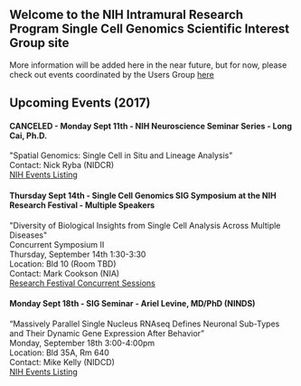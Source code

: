 ## Welcome to the NIH Intramural Research Program Single Cell Genomics Scientific Interest Group site


More information will be added here in the near future, but for now, please check out events coordinated by the Users Group <a href="https://nih-irp-singlecell.github.io/SC-UsersGroup/">here</a>

## Upcoming Events (2017)

#### CANCELED - Monday Sept 11th - NIH Neuroscience Seminar Series - Long Cai, Ph.D.
"Spatial Genomics: Single Cell in Situ and Lineage Analysis" <br/>
Contact: Nick Ryba (NIDCR) <br/>
<a href="http://calendar.nih.gov/app/MCalInfoView.aspx?EvtID=34560"> NIH Events Listing </a>

#### Thursday Sept 14th - Single Cell Genomics SIG Symposium at the NIH Research Festival - Multiple Speakers
"Diversity of Biological Insights from Single Cell Analysis Across Multiple Diseases" <br/>
Concurrent Symposium II <br/>
Thursday, September 14th 1:30-3:30 <br/>
Location: Bld 10 (Room TBD) <br/>
Contact: Mark Cookson (NIA) <br/>
<a href="https://researchfestival.nih.gov/2017/concurrent-symposia-sessions"> Research Festival Concurrent Sessions </a>

#### Monday Sept 18th - SIG Seminar - Ariel Levine, MD/PhD (NINDS)
“Massively Parallel Single Nucleus RNAseq Defines Neuronal Sub-Types and Their Dynamic Gene Expression After Behavior” <br/>
Monday, September 18th 3:00-4:00pm <br/>
Location: Bld 35A, Rm 640 <br/>
Contact: Mike Kelly (NIDCD) <br/>
<a href="http://calendar.nih.gov/app/MCalInfoView.aspx?EvtID=34891"> NIH Events Listing </a>



 




